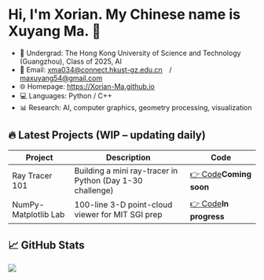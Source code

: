 # Hi, I'm Xorian. My Chinese name is Xuyang Ma. 👋
- 🏫 Undergrad: The Hong Kong University of Science and Technology (Guangzhou), Class of 2025, AI
- 📧 Email: xma034@connect.hkust-gz.edu.cn / maxuyang54@gmail.com
- 🌐 Homepage: https://Xorian-Ma.github.io 
- 💻 Languages: Python / C++
- 📊 Research: AI, computer graphics, geometry processing, visualization

## 🔥 Latest Projects (WIP – updating daily)
| Project | Description | Code |
|---|---|---|
| Ray Tracer 101 | Building a mini ray-tracer in Python (Day 1-30 challenge) | [👉 Code](https://github.com/Xorian-Ma/RayTracer101)**Coming soon** |
| NumPy-Matplotlib Lab | 100-line 3-D point-cloud viewer for MIT SGI prep | [👉 Code](https://github.com/Xorian-Ma/NumpyDemo)**In progress** |

## 📈 GitHub Stats
![](https://github-readme-stats.vercel.app/api?username=Xorian-Ma&show_icons=true&theme=radical)
